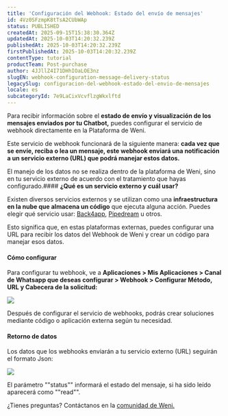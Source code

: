 ```yaml
---
title: 'Configuración del Webhook: Estado del envío de mensajes'
id: 4Vz0SFzmpK8tTsA2CUbWAp
status: PUBLISHED
createdAt: 2025-09-15T15:38:30.364Z
updatedAt: 2025-10-03T14:20:32.239Z
publishedAt: 2025-10-03T14:20:32.239Z
firstPublishedAt: 2025-10-03T14:20:32.239Z
contentType: tutorial
productTeam: Post-purchase
author: 4JJllZ4I71DHhIOaLOE3nz
slugEN: webhook-configuration-message-delivery-status
legacySlug: configuracion-del-webhook-estado-del-envio-de-mensajes
locale: es
subcategoryId: 7e9LaCixVcvflzgWkxlftd
---
```


Para recibir información sobre el **estado de envío y visualización de los mensajes enviados por tu Chatbot,** puedes configurar el servicio de webhook directamente en la Plataforma de Weni.

Este servicio de webhook funcionará de la siguiente manera: **cada vez que se envíe, reciba o lea un mensaje, este webhook enviará una notificación a un servicio externo (URL) que podrá manejar estos datos.**

El manejo de los datos no se realiza dentro de la plataforma de Weni, sino en tu servicio externo de acuerdo con el tratamiento que hayas configurado.#### **¿Qué es un servicio externo y cuál usar?**

Existen diversos servicios externos y se utilizan como una **infraestructura en la nube que almacena un código** que ejecuta alguna acción. Puedes elegir qué servicio usar: [Back4app](https://www.back4app.com/#), [Pipedream](https://pipedream.com/) u otros.

Esto significa que, en estas plataformas externas, puedes configurar una URL para recibir los datos del Webhook de Weni y crear un código para manejar esos datos.

#### **Cómo configurar**

Para configurar tu webhook, ve a **Aplicaciones \> Mis Aplicaciones \> Canal de Whatsapp que deseas configurar \> Webhook \> Configurar Método, URL y Cabecera de la solicitud:**

![](https://cdn.statically.io/gh/vtexdocs/help-center-content/refs/heads/main/docs/es/tutorials/weni-by-vtex/integraciones/configuracion-del-webhook-estado-del-envio-de-mensajes_1.png)

Después de configurar el servicio de webhooks, podrás crear soluciones mediante código o aplicación externa según tu necesidad.

#### **Retorno de datos**

Los datos que los webhooks enviarán a tu servicio externo (URL) seguirán el formato Json:

![](https://cdn.statically.io/gh/vtexdocs/help-center-content/refs/heads/main/docs/es/tutorials/weni-by-vtex/integraciones/configuracion-del-webhook-estado-del-envio-de-mensajes_2.png)

El parámetro ""status"" informará el estado del mensaje, si ha sido leído aparecerá como ""read"".

¿Tienes preguntas? Contáctanos en la [comunidad de Weni.](https://comunidade.weni.ai/)
